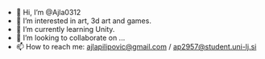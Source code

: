 - 👋 Hi, I’m @Ajla0312
- 👀 I’m interested in art, 3d art and games.
- 🌱 I’m currently learning Unity.
- 💞️ I’m looking to collaborate on ...
- 📫 How to reach me: ajlapilipovic@gmail.com / ap2957@student.uni-lj.si

<!---
Ajla0312/Ajla0312 is a ✨ special ✨ repository because its `README.md` (this file) appears on your GitHub profile.
You can click the Preview link to take a look at your changes.
--->
